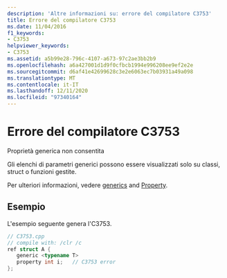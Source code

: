 ```yaml
---
description: 'Altre informazioni su: errore del compilatore C3753'
title: Errore del compilatore C3753
ms.date: 11/04/2016
f1_keywords:
- C3753
helpviewer_keywords:
- C3753
ms.assetid: a5b99e28-796c-4107-a673-97c2ae3bb2b9
ms.openlocfilehash: a6a427001d1d9f0cfbcb1994e996208ee9ef2e2e
ms.sourcegitcommit: d6af41e42699628c3e2e6063ec7b03931a49a098
ms.translationtype: MT
ms.contentlocale: it-IT
ms.lasthandoff: 12/11/2020
ms.locfileid: "97340164"
---
```

# <a name="compiler-error-c3753"></a>Errore del compilatore C3753

Proprietà generica non consentita

Gli elenchi di parametri generici possono essere visualizzati solo su classi, struct o funzioni gestite.

Per ulteriori informazioni, vedere [generics](../../extensions/generics-cpp-component-extensions.md) and [Property](../../extensions/property-cpp-component-extensions.md).

## <a name="example"></a>Esempio

L'esempio seguente genera l'C3753.

```cpp
// C3753.cpp
// compile with: /clr /c
ref struct A {
   generic <typename T>
   property int i;   // C3753 error
};
```
